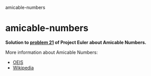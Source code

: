 amicable-numbers
# amicable-numbers


**Solution to [problem 21](https://projecteuler.net/problem=21) of Project Euler about Amicable Numbers.**

More information about Amicable Numbers:
* [OEIS](https://oeis.org/A259180)
* [Wikipedia](https://en.wikipedia.org/wiki/Amicable_numbers)